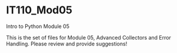 # IT110_Mod05
Intro to Python Module 05

This is the set of files for Module 05, Advanced Collectors and Error Handling. Please review and provide suggestions!
